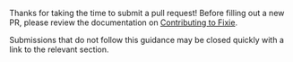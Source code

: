 Thanks for taking the time to submit a pull request! Before filling out a new PR, please review the
documentation on [Contributing to Fixie](https://github.com/fixie/fixie/wiki/Contributing-to-Fixie).

Submissions that do not follow this guidance may be closed quickly with a link to the relevant section.